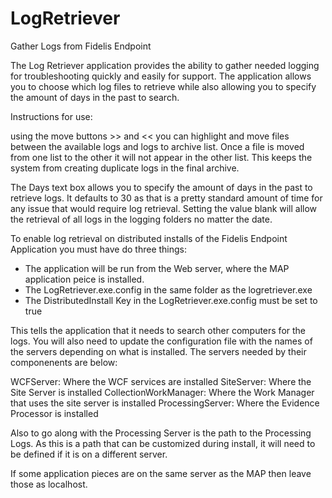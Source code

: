 # LogRetriever
Gather Logs from Fidelis Endpoint

The Log Retriever application provides the ability to gather needed logging for troubleshooting quickly and easily for support. The application allows you to choose which log files to retrieve while also allowing you to specify the amount of days in the past to search.

Instructions for use:

using the move buttons >> and << you can highlight and move files between the available logs and logs to archive list. Once a file is moved from one list to the other it will not appear in the other list. This keeps the system from creating duplicate logs in the final archive.

The Days text box allows you to specify the amount of days in the past to retrieve logs. It defaults to 30 as that is a pretty standard amount of time for any issue that would require log retrieval. Setting the value blank will allow the retrieval of all logs in the logging folders no matter the date.

To enable log retrieval on distributed installs of the Fidelis Endpoint Application you must have do three things:
- The application will be run from the Web server, where the MAP application peice is installed.
- The LogRetriever.exe.config in the same folder as the logretriever.exe
- The DistributedInstall Key in the LogRetriever.exe.config must be set to true

This tells the application that it needs to search other computers for the logs. You will also need to update the configuration file with the names of the servers depending on what is installed. The servers needed by their componenents are below:

WCFServer: Where the WCF services are installed
SiteServer: Where the Site Server is installed
CollectionWorkManager: Where the Work Manager that uses the site server is installed
ProcessingServer: Where the Evidence Processor is installed

Also to go along with the Processing Server is the path to the Processing Logs. As this is a path that can be customized during install, it will need to be defined if it is on a different server.

If some application pieces are on the same server as the MAP then leave those as localhost.
